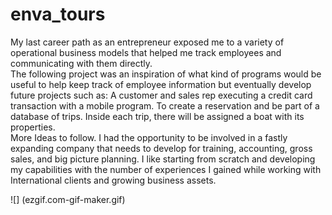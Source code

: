 # enva_tours
My last career path as an entrepreneur exposed me to a variety of operational business models that helped me track employees and communicating with them directly.    
The following project was an inspiration of what kind of programs would be useful to help keep track of employee information but eventually develop future projects such as: 
A customer and sales rep executing a credit card transaction with a mobile program. To create a reservation and be part of a database of trips. 
Inside each trip, there will be assigned a boat with its properties.  
More Ideas to follow. I had the opportunity to be involved in a fastly expanding company that needs to develop for training, accounting, gross sales, and big picture planning.
I like starting from scratch and developing my capabilities with the number of experiences I gained while working with International clients and growing business assets.

![] (ezgif.com-gif-maker.gif)
